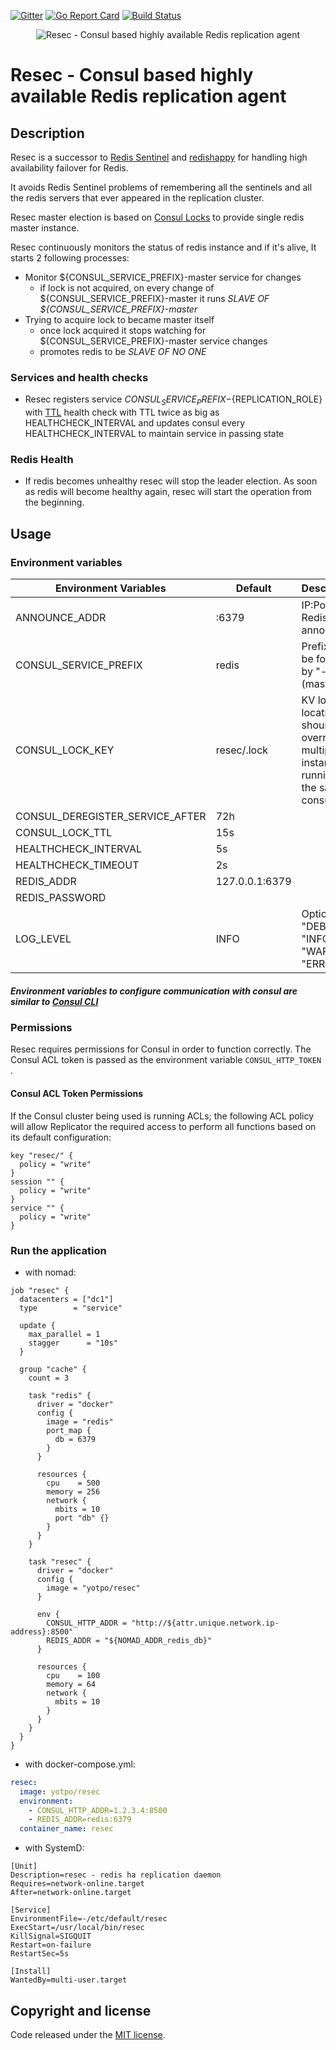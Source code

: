 [![Gitter](https://badges.gitter.im/redis-service-consul/Lobby.svg)](https://gitter.im/redis-service-consul/Lobby?utm_source=badge&utm_medium=badge&utm_campaign=pr-badge) [![Go Report Card](https://goreportcard.com/badge/github.com/YotpoLtd/resec)](https://goreportcard.com/report/github.com/YotpoLtd/resec) [![Build Status](https://travis-ci.org/YotpoLtd/resec.svg?branch=master)](https://travis-ci.org/YotpoLtd/resec)

<p align="center">
  <img src="https://s.gravatar.com/avatar/96b073f48aae741171d137f21c849d84?s=160" alt="Resec - Consul based highly available Redis replication agent" />
</p>

# Resec - Consul based highly available Redis replication agent

## Description

Resec is a successor to [Redis Sentinel](https://redis.io/topics/sentinel) and [redishappy](https://github.com/mdevilliers/redishappy) for handling high availability failover for Redis.

It avoids Redis Sentinel problems of remembering all the sentinels and all the redis servers that ever appeared in the replication cluster.

Resec master election is based on [Consul Locks](https://www.consul.io/docs/commands/lock.html) to provide single redis master instance.

Resec continuously monitors the status of redis instance and if it's alive, It starts 2 following processes:
* Monitor ${CONSUL_SERVICE_PREFIX}-master service for changes
    * if lock is not acquired, on every change of ${CONSUL_SERVICE_PREFIX}-master it runs *SLAVE OF ${CONSUL_SERVICE_PREFIX}-master*
* Trying to acquire lock to became master itself
    * once lock acquired it stops watching for ${CONSUL_SERVICE_PREFIX}-master service changes
    * promotes redis to be *SLAVE OF NO ONE*

### Services and health checks
* Resec registers service ${CONSUL_SERVICE_PREFIX}-${REPLICATION_ROLE} with [TTL](https://www.consul.io/docs/agent/checks.html#TTL) health check with TTL twice as big as HEALTHCHECK_INTERVAL and updates consul every HEALTHCHECK_INTERVAL to maintain service in passing state

### Redis Health
* If redis becomes unhealthy resec will stop the leader election. As soon as redis will become healthy again, resec will start the operation from the beginning.

## Usage

### Environment variables

Environment Variables |  Default       | Description                                       
----------------------| ---------------| ------------------------------------------------- 
ANNOUNCE_ADDR         | :6379          | IP:Port of Redis to be announced                  
CONSUL_SERVICE_PREFIX | redis          | Prefix will be followed by "-(master|slave)"      
CONSUL_LOCK_KEY       | resec/.lock    | KV lock location, should be overriden if multiple instances running in the same consul DC
CONSUL_DEREGISTER_SERVICE_AFTER | 72h |
CONSUL_LOCK_TTL       | 15s         |
HEALTHCHECK_INTERVAL  | 5s             |                                                   
HEALTHCHECK_TIMEOUT   | 2s             |                                                   
REDIS_ADDR            | 127.0.0.1:6379 |                                                   
REDIS_PASSWORD        |                |
LOG_LEVEL             | INFO           | Options are "DEBUG", "INFO", "WARN", "ERROR"

##### Environment variables to configure communication with consul are similar to [Consul CLI](https://www.consul.io/docs/commands/index.html#environment-variables)

### Permissions

Resec requires permissions for Consul in order to function correctly.
The Consul ACL token is passed as the environment variable `CONSUL_HTTP_TOKEN` .

#### Consul ACL Token Permissions

If the Consul cluster being used is running ACLs; the following ACL policy will allow Replicator the required access to perform all functions based on its default configuration:

```hcl
key "resec/" {
  policy = "write"
}
session "" {
  policy = "write"
}
service "" {
  policy = "write"
}
```

### Run the application

* with nomad:
```hcl
job "resec" {
  datacenters = ["dc1"]
  type        = "service"

  update {
    max_parallel = 1
    stagger      = "10s"
  }

  group "cache" {
    count = 3

    task "redis" {
      driver = "docker"
      config {
        image = "redis"
        port_map {
          db = 6379
        }
      }

      resources {
        cpu    = 500
        memory = 256
        network {
          mbits = 10
          port "db" {}
        }
      }
    }
    
    task "resec" {
      driver = "docker"
      config {
        image = "yotpo/resec"
      }
      
      env {
        CONSUL_HTTP_ADDR = "http://${attr.unique.network.ip-address}:8500"
        REDIS_ADDR = "${NOMAD_ADDR_redis_db}"
      }

      resources {
        cpu    = 100
        memory = 64
        network {
          mbits = 10
        }
      }
    }
  }
}
```

* with docker-compose.yml:  

```yaml
resec:
  image: yotpo/resec
  environment:
    - CONSUL_HTTP_ADDR=1.2.3.4:8500
    - REDIS_ADDR=redis:6379
  container_name: resec
```

* with SystemD:
```
[Unit]
Description=resec - redis ha replication daemon
Requires=network-online.target
After=network-online.target

[Service]
EnvironmentFile=-/etc/default/resec
ExecStart=/usr/local/bin/resec
KillSignal=SIGQUIT
Restart=on-failure
RestartSec=5s

[Install]
WantedBy=multi-user.target

```

## Copyright and license

Code released under the [MIT license](https://github.com/YotpoLtd/ReSeC/blob/master/LICENSE).
